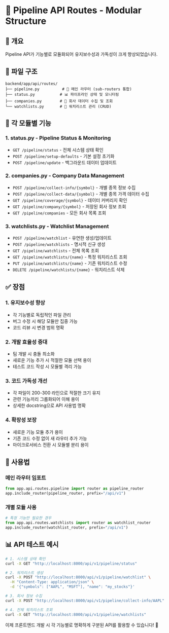 # 📁 Pipeline API Routes - Modular Structure

## 🎯 **개요**

Pipeline API가 기능별로 모듈화되어 유지보수성과 가독성이 크게 향상되었습니다.

## 📂 **파일 구조**

```
backend/app/api/routes/
├── pipeline.py          # 🔗 메인 라우터 (sub-routers 통합)
├── status.py           # 📊 파이프라인 상태 및 모니터링
├── companies.py        # 🏢 회사 데이터 수집 및 조회
└── watchlists.py       # 📝 워치리스트 관리 (CRUD)
```

## 🔧 **각 모듈별 기능**

### **1. status.py - Pipeline Status & Monitoring**

- `GET /pipeline/status` - 전체 시스템 상태 확인
- `POST /pipeline/setup-defaults` - 기본 설정 초기화
- `POST /pipeline/update` - 백그라운드 데이터 업데이트

### **2. companies.py - Company Data Management**

- `POST /pipeline/collect-info/{symbol}` - 개별 종목 정보 수집
- `POST /pipeline/collect-data/{symbol}` - 개별 종목 가격 데이터 수집
- `GET /pipeline/coverage/{symbol}` - 데이터 커버리지 확인
- `GET /pipeline/company/{symbol}` - 저장된 회사 정보 조회
- `GET /pipeline/companies` - 모든 회사 목록 조회

### **3. watchlists.py - Watchlist Management**

- `POST /pipeline/watchlist` - 유연한 생성/업데이트
- `POST /pipeline/watchlists` - 명시적 신규 생성
- `GET /pipeline/watchlists` - 전체 목록 조회
- `GET /pipeline/watchlists/{name}` - 특정 워치리스트 조회
- `PUT /pipeline/watchlists/{name}` - 기존 워치리스트 수정
- `DELETE /pipeline/watchlists/{name}` - 워치리스트 삭제

## ✅ **장점**

### **1. 유지보수성 향상**

- 각 기능별로 독립적인 파일 관리
- 버그 수정 시 해당 모듈만 집중 가능
- 코드 리뷰 시 변경 범위 명확

### **2. 개발 효율성 증대**

- 팀 개발 시 충돌 최소화
- 새로운 기능 추가 시 적절한 모듈 선택 용이
- 테스트 코드 작성 시 모듈별 격리 가능

### **3. 코드 가독성 개선**

- 각 파일이 200-300 라인으로 적절한 크기 유지
- 관련 기능끼리 그룹화되어 이해 용이
- 상세한 docstring으로 API 사용법 명확

### **4. 확장성 보장**

- 새로운 기능 모듈 추가 용이
- 기존 코드 수정 없이 새 라우터 추가 가능
- 마이크로서비스 전환 시 모듈별 분리 용이

## 🚀 **사용법**

### **메인 라우터 임포트**

```python
from app.api.routes.pipeline import router as pipeline_router
app.include_router(pipeline_router, prefix="/api/v1")
```

### **개별 모듈 사용**

```python
# 특정 기능만 필요한 경우
from app.api.routes.watchlists import router as watchlist_router
app.include_router(watchlist_router, prefix="/api/v1")
```

## 📊 **API 테스트 예시**

```bash
# 1. 시스템 상태 확인
curl -X GET "http://localhost:8000/api/v1/pipeline/status"

# 2. 워치리스트 생성
curl -X POST "http://localhost:8000/api/v1/pipeline/watchlist" \
  -H "Content-Type: application/json" \
  -d '{"symbols": ["AAPL", "MSFT"], "name": "my_stocks"}'

# 3. 회사 정보 수집
curl -X POST "http://localhost:8000/api/v1/pipeline/collect-info/AAPL"

# 4. 전체 워치리스트 조회
curl -X GET "http://localhost:8000/api/v1/pipeline/watchlists"
```

이제 프론트엔드 개발 시 각 기능별로 명확하게 구분된 API를 활용할 수 있습니다! 🎯
